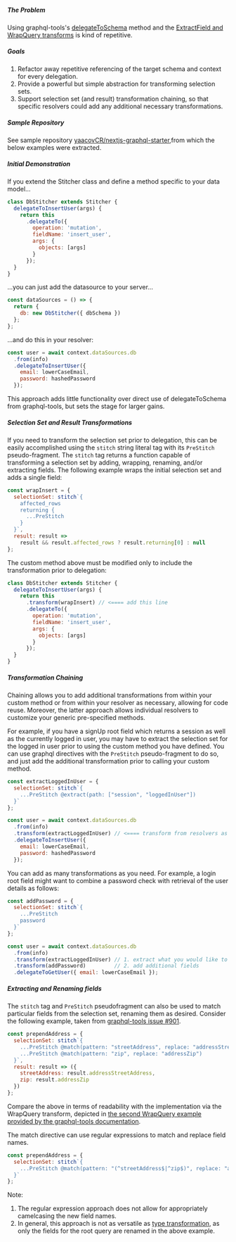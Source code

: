 ##### The Problem

Using graphql-tools's [delegateToSchema](https://www.apollographql.com/docs/graphql-tools/schema-delegation) method and the [ExtractField and WrapQuery transforms](https://www.apollographql.com/docs/graphql-tools/schema-transforms#other) is kind of repetitive.

##### Goals

1. Refactor away repetitive referencing of the target schema and context for every delegation.
2. Provide a powerful but simple abstraction for transforming selection sets.
3. Support selection set (and result) transformation chaining, so that specific resolvers could add any additional necessary transformations.

##### Sample Repository

See sample repository [yaacovCR/nextjs-graphql-starter](https://github.com/yaacovCR/nextjs-graphql-starter),from which the below examples were extracted.

##### Initial Demonstration

If you extend the Stitcher class and define a method specific to your data model...

```javascript
class DbStitcher extends Stitcher {
  delegateToInsertUser(args) {
    return this
      .delegateTo({
        operation: 'mutation',
        fieldName: 'insert_user',
        args: {
          objects: [args]
        }
      });
  }
}
```

...you can just add the datasource to your server...

```javascript
const dataSources = () => {
  return {
    db: new DbStitcher({ dbSchema })
  };
};
```

...and do this in your resolver:

```javascript
const user = await context.dataSources.db
  .from(info)
  .delegateToInsertUser({
    email: lowerCaseEmail,
    password: hashedPassword
  });
```

This approach adds little functionality over direct use of delegateToSchema from graphql-tools, but sets the stage for larger gains.

##### Selection Set and Result Transformations

If you need to transform the selection set prior to delegation, this can be easily accomplished using the 
`stitch` string literal tag with its `PreStitch` pseudo-fragment. The `stitch` tag returns a function capable of transforming a selection set by adding, wrapping, renaming, and/or extracting fields. The following example wraps the initial selection set and adds a single field:

```javascript
const wrapInsert = {
  selectionSet: stitch`{
    affected_rows
    returning {
      ...PreStitch
    }
  }`,
  result: result =>
    result && result.affected_rows ? result.returning[0] : null
};
```

The custom method above must be modified only to include the transformation prior to delegation:

```javascript
class DbStitcher extends Stitcher {
  delegateToInsertUser(args) {
    return this
      .transform(wrapInsert) // <==== add this line
      .delegateTo({
        operation: 'mutation',
        fieldName: 'insert_user',
        args: {
          objects: [args]
        }
      });
  }
}
```

##### Transformation Chaining

Chaining allows you to add additional transformations from within your custom method or from within your resolver as necessary, allowing for code reuse. Moreover, the latter approach allows individual resolvers to customize your generic pre-specified methods.

For example, if you have a signUp root field which returns a session as well as the currently logged in user, you may have to extract the selection set for the logged in user prior to using the custom method you have defined. You can use graphql directives with the `PreStitch` pseudo-fragment to do so, and just add the additional transformation prior to calling your custom method.

```javascript
const extractLoggedInUser = {
  selectionSet: stitch`{
    ...PreStitch @extract(path: ["session", "loggedInUser"])          
  }`
};

const user = await context.dataSources.db
  .from(info)
  .transform(extractLoggedInUser) // <==== transform from resolvers as needed!
  .delegateToInsertUser({
    email: lowerCaseEmail,
    password: hashedPassword
  });
```

You can add as many transformations as you need. For example, a login root field might want to combine a password check with retrieval of the user details as follows:

```javascript
const addPassword = {
  selectionSet: stitch`{
    ...PreStitch
    password          
  }`
};

const user = await context.dataSources.db
  .from(info)
  .transform(extractLoggedInUser) // 1. extract what you would like to delegate
  .transform(addPassword)         // 2. add additional fields
  .delegateToGetUser({ email: lowerCaseEmail });
```

##### Extracting and Renaming fields 

The `stitch` tag and `PreStitch` pseudofragment can also be used to match particular fields from the selection set, renaming them as desired. Consider the following example, taken from [graphql-tools issue #901](https://github.com/apollographql/graphql-tools/issues/901).

```javascript
const prependAddress = {
  selectionSet: stitch`{
    ...PreStitch @match(pattern: "streetAddress", replace: "addressStreetAddress")
    ...PreStitch @match(pattern: "zip", replace: "addressZip")
  }`,
  result: result => ({
    streetAddress: result.addressStreetAddress,
    zip: result.addressZip
  })
};
```

Compare the above in terms of readability with the implementation via the WrapQuery transform, depicted in [the second WrapQuery example provided by the graphql-tools documentation](https://www.apollographql.com/docs/graphql-tools/schema-transforms#other).


The match directive can use regular expressions to match and replace field names.

```javascript
const prependAddress = {
  selectionSet: stitch`{
    ...PreStitch @match(pattern: "(^streetAddress$|^zip$)", replace: "address_$1")
  }` 
};
```

Note:
1. The regular expression approach does not allow for appropriately camelcasing the new field names.
2. In general, this approach is not as versatile as [type transformation](https://github.com/apollographql/graphql-tools/pull/1131), as only the fields for the root query are renamed in the above example. 